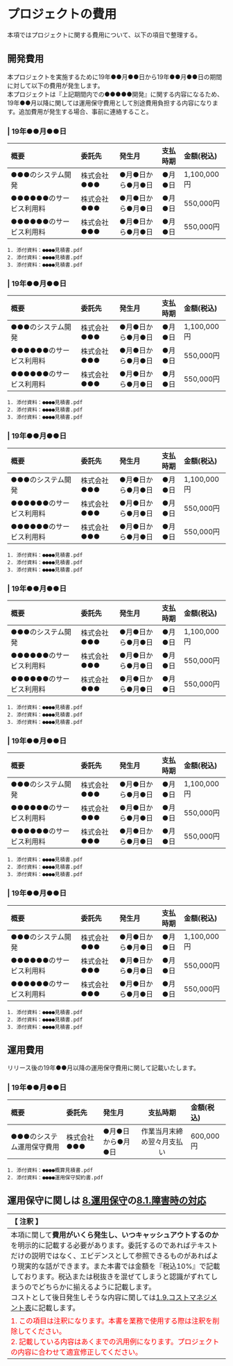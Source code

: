 # プロジェクトの費用
本項ではプロジェクトに関する費用について、以下の項目で整理する。

## 開発費用
本プロジェクトを実施するために19年●●月●●日から19年●●月●●日の期間に対して以下の費用が発生します。  
本プロジェクトは『上記期間内での●●●●●開発』に関する内容になるため、19年●●月以降に関しては運用保守費用として別途費用負担する内容になります。追加費用が発生する場合、事前に連絡すること。

### | 19年●●月●●日
|概要|委託先|発生月|支払時期|金額(税込)|
|:---|:---|:---|:---:|:---|
|●●●のシステム開発|株式会社●●●|●月●日から●月●日|●月●日|1,100,000円|
|●●●●●●のサービス利用料|株式会社●●●|●月●日から●月●日|●月●日|550,000円|
|●●●●●●のサービス利用料|株式会社●●●|●月●日から●月●日|●月●日|550,000円|

```
1. 添付資料：●●●●見積書.pdf
2. 添付資料：●●●●見積書.pdf
3. 添付資料：●●●●見積書.pdf
```

### | 19年●●月●●日
|概要|委託先|発生月|支払時期|金額(税込)|
|:---|:---|:---|:---:|:---|
|●●●のシステム開発|株式会社●●●|●月●日から●月●日|●月●日|1,100,000円|
|●●●●●●のサービス利用料|株式会社●●●|●月●日から●月●日|●月●日|550,000円|
|●●●●●●のサービス利用料|株式会社●●●|●月●日から●月●日|●月●日|550,000円|

```
1. 添付資料：●●●●見積書.pdf
2. 添付資料：●●●●見積書.pdf
3. 添付資料：●●●●見積書.pdf
```

### | 19年●●月●●日
|概要|委託先|発生月|支払時期|金額(税込)|
|:---|:---|:---|:---:|:---|
|●●●のシステム開発|株式会社●●●|●月●日から●月●日|●月●日|1,100,000円|
|●●●●●●のサービス利用料|株式会社●●●|●月●日から●月●日|●月●日|550,000円|
|●●●●●●のサービス利用料|株式会社●●●|●月●日から●月●日|●月●日|550,000円|

```
1. 添付資料：●●●●見積書.pdf
2. 添付資料：●●●●見積書.pdf
3. 添付資料：●●●●見積書.pdf
```

### | 19年●●月●●日
|概要|委託先|発生月|支払時期|金額(税込)|
|:---|:---|:---|:---:|:---|
|●●●のシステム開発|株式会社●●●|●月●日から●月●日|●月●日|1,100,000円|
|●●●●●●のサービス利用料|株式会社●●●|●月●日から●月●日|●月●日|550,000円|
|●●●●●●のサービス利用料|株式会社●●●|●月●日から●月●日|●月●日|550,000円|

```
1. 添付資料：●●●●見積書.pdf
2. 添付資料：●●●●見積書.pdf
3. 添付資料：●●●●見積書.pdf
```

### | 19年●●月●●日
|概要|委託先|発生月|支払時期|金額(税込)|
|:---|:---|:---|:---:|:---|
|●●●のシステム開発|株式会社●●●|●月●日から●月●日|●月●日|1,100,000円|
|●●●●●●のサービス利用料|株式会社●●●|●月●日から●月●日|●月●日|550,000円|
|●●●●●●のサービス利用料|株式会社●●●|●月●日から●月●日|●月●日|550,000円|

```
1. 添付資料：●●●●見積書.pdf
2. 添付資料：●●●●見積書.pdf
3. 添付資料：●●●●見積書.pdf
```

### | 19年●●月●●日
|概要|委託先|発生月|支払時期|金額(税込)|
|:---|:---|:---|:---:|:---|
|●●●のシステム開発|株式会社●●●|●月●日から●月●日|●月●日|1,100,000円|
|●●●●●●のサービス利用料|株式会社●●●|●月●日から●月●日|●月●日|550,000円|
|●●●●●●のサービス利用料|株式会社●●●|●月●日から●月●日|●月●日|550,000円|

```
1. 添付資料：●●●●見積書.pdf
2. 添付資料：●●●●見積書.pdf
3. 添付資料：●●●●見積書.pdf
```

## 運用費用
リリース後の19年●●月以降の運用保守費用に関して記載いたします。

### | 19年●●月●●日
|概要|委託先|発生月|支払時期|金額(税込)|
|:---|:---|:---|:---:|:---|
|●●●のシステム運用保守費用|株式会社●●●|●月●日から●月●日|作業当月末締め翌々月支払い|600,000円|

```
1. 添付資料：●●●●概算見積書.pdf
2. 添付資料：●●●●運用保守契約書.pdf
```

運用保守に関しは [8.運用保守](../8_OperationAndMaintenance_README.html)の[8.1.障害時の対応](../8_OperationAndMaintenance/8-1_Incident.html)
---

|【 注釈 】|
|:---|
|本項に関して**費用がいくら発生し、いつキャッシュアウトするのか**を明示的に記載する必要があります。委託するのであればテキストだけの説明ではなく、エビデンスとして参照できるものがあればより現実的な話ができます。また本書では金額を『税込10%』で記載しております。税込または税抜きを混ぜてしまうと認識がずれてしまうのでどちらかに揃えるように記載します。<br>コストとして後日発生しそうな内容に関しては[1.9.コストマネジメント表](./1-9_ProjectCostManagement.html)に記載します。|
|<span style='color:#f00'>1. この項目は注釈になります。本書を業務で使用する際は注釈を削除してください。<br>2. 記載している内容はあくまでの汎用例になります。プロジェクトの内容に合わせて適宜修正してください。</span>|